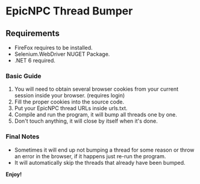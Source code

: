 # EpicNPC Thread Bumper

## Requirements
* FireFox requires to be installed.
* Selenium.WebDriver NUGET Package.
* .NET 6 required.

### Basic Guide
1. You will need to obtain several browser cookies from your current session inside your browser. (requires login)
2. Fill the proper cookies into the source code.
3. Put your EpicNPC thread URLs inside urls.txt.
4. Compile and run the program, it will bump all threads one by one.
5. Don't touch anything, it will close by itself when it's done.


### Final Notes
* Sometimes it will end up not bumping a thread for some reason or throw an error in the browser, if it happens just re-run the program.
* It will automatically skip the threads that already have been bumped.

**Enjoy!**